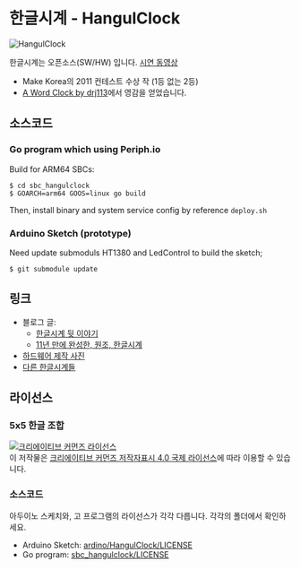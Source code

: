 # 한글시계 - HangulClock

![HangulClock](https://homin.dev/asset/blog/img/hangulclock_2022.jpg)

한글시계는 오픈소스(SW/HW) 입니다. [시연 동영상](https://youtu.be/ApymC7qAVTI)

- Make Korea의 2011 컨테스트 수상 작 (1등 없는 2등)
- [A Word Clock by drj113](http://www.instructables.com/id/A-Word-Clock/)에서 영감을 얻었습니다.

## 소스코드

### Go program which using Periph.io

Build for ARM64 SBCs:

    $ cd sbc_hangulclock
    $ GOARCH=arm64 GOOS=linux go build

Then, install binary and system service config by reference `deploy.sh`

### Arduino Sketch (prototype)

Need update submoduls HT1380 and LedControl to build the sketch;

    $ git submodule update

## 링크

- 블로그 글:
  - [한글시계 뒷 이야기](https://homin.dev/blog/p=493/)
  - [11년 만에 완성한, 원조, 한글시계](https://homin.dev/blog/post/20221009_hangulclock_is_re-written_in_golang/)
- [하드웨어 제작 사진](https://picasaweb.google.com/118040095502884745897/KoreanWordClockWithArduino#)
- [다른 한글시계들](http://hangulclocks.suapapa.net)

## 라이선스

### 5x5 한글 조합

<a rel="license" href="http://creativecommons.org/licenses/by/4.0/"><img alt="크리에이티브 커먼즈 라이선스" style="border-width:0" src="https://i.creativecommons.org/l/by/4.0/88x31.png" /></a><br />이 저작물은 <a rel="license" href="http://creativecommons.org/licenses/by/4.0/">크리에이티브 커먼즈 저작자표시 4.0 국제 라이선스</a>에 따라 이용할 수 있습니다.

### 소스코드 

아두이노 스케치와, 고 프로그램의 라이선스가 각각 다릅니다. 각각의 폴더에서 확인하세요.
- Arduino Sketch: [ardino/HangulClock/LICENSE](arduino/HangulClock/LICENSE)
- Go program: [sbc_hangulclock/LICENSE](sbc_hangulclock/LICENSE)